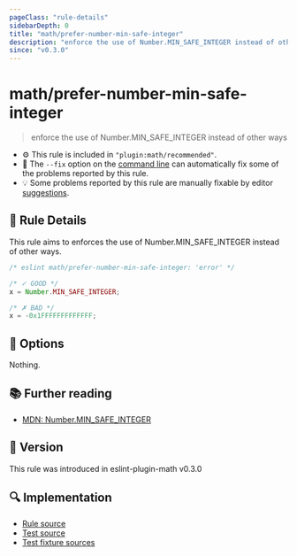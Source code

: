 ```yaml
---
pageClass: "rule-details"
sidebarDepth: 0
title: "math/prefer-number-min-safe-integer"
description: "enforce the use of Number.MIN_SAFE_INTEGER instead of other ways"
since: "v0.3.0"
---
```


# math/prefer-number-min-safe-integer

> enforce the use of Number.MIN_SAFE_INTEGER instead of other ways

- :gear: This rule is included in `"plugin:math/recommended"`.
- :wrench: The `--fix` option on the [command line](https://eslint.org/docs/user-guide/command-line-interface#fixing-problems) can automatically fix some of the problems reported by this rule.
- :bulb: Some problems reported by this rule are manually fixable by editor [suggestions](https://eslint.org/docs/developer-guide/working-with-rules#providing-suggestions).

## :book: Rule Details

This rule aims to enforces the use of Number.MIN_SAFE_INTEGER instead of other ways.

<eslint-code-block fix>

<!-- eslint-skip -->

```js
/* eslint math/prefer-number-min-safe-integer: 'error' */

/* ✓ GOOD */
x = Number.MIN_SAFE_INTEGER;

/* ✗ BAD */
x = -0x1FFFFFFFFFFFFF;
```

</eslint-code-block>

## :wrench: Options

Nothing.

## :books: Further reading

- [MDN: Number.MIN_SAFE_INTEGER](https://developer.mozilla.org/en-US/docs/Web/JavaScript/Reference/Global_Objects/Number/MIN_SAFE_INTEGER)

## :rocket: Version

This rule was introduced in eslint-plugin-math v0.3.0

## :mag: Implementation

- [Rule source](https://github.com/ota-meshi/eslint-plugin-math/blob/main/src/rules/prefer-number-min-safe-integer.ts)
- [Test source](https://github.com/ota-meshi/eslint-plugin-math/blob/main/tests/src/rules/prefer-number-min-safe-integer.ts)
- [Test fixture sources](https://github.com/ota-meshi/eslint-plugin-math/tree/main/tests/fixtures/rules/prefer-number-min-safe-integer)
